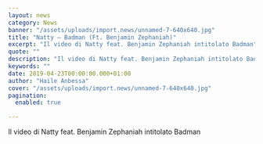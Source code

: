 ```yaml
---
layout: news
category: News
banner: "/assets/uploads/import.news/unnamed-7-640x640.jpg"
title: "Natty – Badman (Ft. Benjamin Zephaniah)"
excerpt: "Il video di Natty feat. Benjamin Zephaniah intitolato Badman"
quote: ""
description: "Il video di Natty feat. Benjamin Zephaniah intitolato Badman"
keywords: ""
date: 2019-04-23T00:00:00.000+01:00
author: "Haile Anbessa"
cover: "/assets/uploads/import.news/unnamed-7-640x640.jpg"
pagination:
  enabled: true

---
```


Il video di Natty feat. Benjamin Zephaniah intitolato Badman